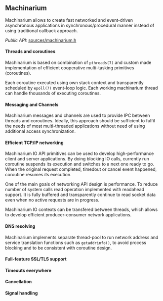 ## Machinarium

Machinarium allows to create fast networked and event-driven asynchronous applications in
synchronous/procedural manner instead of using traditional callback approach.

*Public API:* [sources/machinarium.h](sources/machinarium.h)

#### Threads and coroutines

Machinarium is based on combination of `pthreads(7)` and custom made implementation of efficient cooperative
multi-tasking primitives (coroutines).

Each coroutine executed using own stack context and transparently scheduled by `epoll(7)` event-loop logic.
Each working machinarium thread can handle thousands of executing coroutines.

#### Messaging and Channels

Machinarium messages and channels are used to provide IPC between threads and
coroutines. Ideally, this approach should be sufficient to fulfil the needs of most multi-threaded applications
without need of using additional access synchronization.

#### Efficient TCP/IP networking

Machinarium IO API primitives can be used to develop high-performance client and server applications.
By doing blocking IO calls, currently run coroutine suspends its execution and switches
to a next one ready to go. When the original request completed, timedout or cancel event happened,
coroutine resumes its execution.

One of the main goals of networking API design is performance. To reduce number of system calls
read operation implemented with readahead support. It is fully buffered and transparently continue to read
socket data even when no active requests are in progress.

Machinarium IO contexts can be transfered between threads, which allows to develop efficient
producer-consumer network applications.

#### DNS resolving

Machinarium implements separate thread-pool to run network address
and service translation functions such as `getaddrinfo()`, to avoid process blocking and to be
consistent with coroutine design.

#### Full-feature SSL/TLS support

#### Timeouts everywhere

#### Cancellation

#### Signal handling
